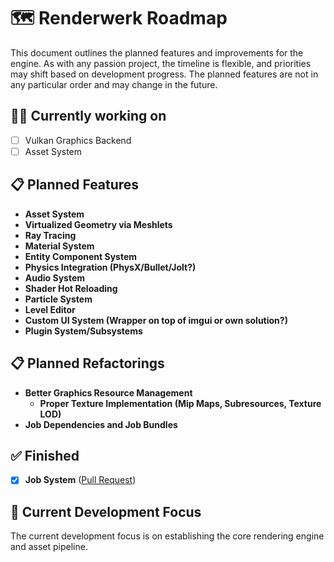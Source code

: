 # 🗺️ Renderwerk Roadmap

This document outlines the planned features and improvements for the engine. As with any passion project, the timeline is flexible, and priorities may shift based on development progress.
The planned features are not in any particular order and may change in the future.

## 👷‍♂️ Currently working on

- [ ] Vulkan Graphics Backend
- [ ] Asset System

## 📋 Planned Features

- **Asset System**
- **Virtualized Geometry via Meshlets**
- **Ray Tracing**
- **Material System**
- **Entity Component System**
- **Physics Integration (PhysX/Bullet/Jolt?)**
- **Audio System**
- **Shader Hot Reloading**
- **Particle System**
- **Level Editor**
- **Custom UI System (Wrapper on top of imgui or own solution?)**
- **Plugin System/Subsystems**

## 📋 Planned Refactorings

- **Better Graphics Resource Management**
  - **Proper Texture Implementation (Mip Maps, Subresources, Texture LOD)**
- **Job Dependencies and Job Bundles**

## ✅ Finished

- [x] **Job System** ([Pull Request](https://github.com/Drischdaan/Renderwerk/pull/3))

## 🔄 Current Development Focus

The current development focus is on establishing the core rendering engine and asset pipeline.
